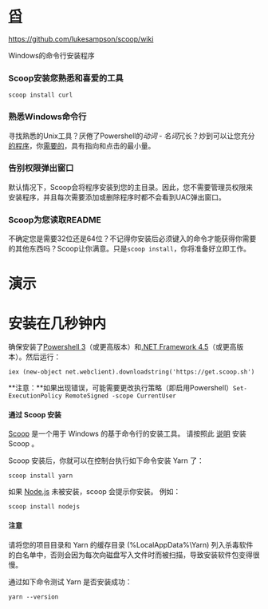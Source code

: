 # [舀](https://scoop.sh/)

https://github.com/lukesampson/scoop/wiki

Windows的命令行安装程序

### Scoop安装您熟悉和喜爱的工具

```
scoop install curl
```

### 熟悉Windows命令行

寻找熟悉的Unix工具？厌倦了Powershell的*动词 - 名词*冗长？炒到可以让您充分[的程序](https://github.com/lukesampson/scoop/tree/master/bucket)，你[需要的](https://github.com/lukesampson/scoop-extras)，具有指向和点击的最小量。

### 告别权限弹出窗口

默认情况下，Scoop会将程序安装到您的主目录。因此，您不需要管理员权限来安装程序，并且每次需要添加或删除程序时都不会看到UAC弹出窗口。

### Scoop为您读取README

不确定您是需要32位还是64位？不记得你安装后必须键入的命令才能获得你需要的其他东西吗？Scoop让你满意。只是`scoop install`，你将准备好立即工作。

# 演示

# 安装在几秒钟内

确保安装了[Powershell 3](https://www.microsoft.com/en-us/download/details.aspx?id=34595)（或更高版本）和[.NET Framework 4.5](https://www.microsoft.com/net/download)（或更高版本）。然后运行：

```
iex (new-object net.webclient).downloadstring('https://get.scoop.sh')
```

**注意：**如果出现错误，可能需要更改执行策略（即启用Powershell）`Set-ExecutionPolicy RemoteSigned -scope CurrentUser`



#### 通过 Scoop 安装

[Scoop](http://scoop.sh/) 是一个用于 Windows 的基于命令行的安装工具。 请按照此 [说明](https://github.com/lukesampson/scoop/wiki/Quick-Start) 安装 Scoop 。

Scoop 安装后，你就可以在控制台执行如下命令安装 Yarn 了：

```
scoop install yarn
```

如果 [Node.js](https://nodejs.org/) 未被安装，scoop 会提示你安装。 例如：

```
scoop install nodejs
```

#### 注意

请将您的项目目录和 Yarn 的缓存目录 (%LocalAppData%\Yarn) 列入杀毒软件的白名单中，否则会因为每次向磁盘写入文件时而被扫描，导致安装软件包变得很慢。

通过如下命令测试 Yarn 是否安装成功：

```
yarn --version
```

 